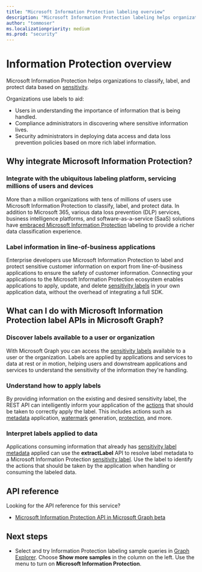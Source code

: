 ```yaml
---
title: "Microsoft Information Protection labeling overview"
description: "Microsoft Information Protection labeling helps organizations to classify, label, and protect data based on Office 365 Security and Compliance Center Sensitivity Labels."
author: "tommoser"
ms.localizationpriority: medium
ms.prod: "security"
---
```


# Information Protection overview

Microsoft Information Protection helps organizations to classify, label, and protect data based on [sensitivity](/Office365/SecurityCompliance/sensitivity-labels). 

Organizations use labels to aid:

* Users in understanding the importance of information that is being handled.
* Compliance administrators in discovering where sensitive information lives. 
* Security administrators in deploying data access and data loss prevention policies based on more rich label information.

## Why integrate Microsoft Information Protection? 

### Integrate with the ubiquitous labeling platform, servicing millions of users and devices

More than a million organizations with tens of millions of users use Microsoft Information Protection to classify, label, and protect data.  In addition to Microsoft 365, various data loss prevention (DLP) services, business intelligence platforms, and software-as-a-service (SaaS) solutions have [embraced Microsoft Information Protection](https://www.microsoft.com/security/technology/information-protection) labeling to provide a richer data classification experience. 

### Label information in line-of-business applications

Enterprise developers use Microsoft Information Protection to label and protect sensitive customer information on export from line-of-business applications to ensure the safety of customer information. Connecting your applications to the Microsoft Information Protection ecosystem enables applications to apply, update, and delete [sensitivity labels](/Office365/SecurityCompliance/sensitivity-labels) in your own application data, without the overhead of integrating a full SDK.

## What can I do with Microsoft Information Protection label APIs in Microsoft Graph? 

### Discover labels available to a user or organization

With Microsoft Graph you can access the [sensitivity labels](/graph/api/informationprotectionlabel?view=graph-rest-beta) available to a user or the organization. Labels are applied by applications and services to data at rest or in motion, helping users and downstream applications and services to understand the sensitivity of the information they're handling.

### Understand how to apply labels

By providing information on the existing and desired sensitivity label, the REST API can intelligently inform your application of the [actions](/graph/api/resources/informationprotectionaction?view=graph-rest-beta) that should be taken to correctly apply the label. This includes actions such as [metadata](/graph/api/resources/metadataaction?view=graph-rest-beta) application, [watermark](/graph/api/resources/addwatermarkaction?view=graph-rest-beta) generation, [protection](/graph/api/resources/protectbytemplateaction?view=graph-rest-beta), and more.

### Interpret labels applied to data

Applications consuming information that already has [sensitivity label metadata](/graph/api/resources/metadataaction?view=graph-rest-beta) applied can use the **extractLabel** API to resolve label metadata to a Microsoft Information Protection [sensitivity label](/graph/api/resources/informationprotectionlabel.md?view=graph-rest-beta). Use the label to identify the actions that should be taken by the application when handling or consuming the labeled data. 

## API reference

Looking for the API reference for this service?

- [Microsoft Information Protection API in Microsoft Graph beta](/graph/api/resources/informationprotectionlabel?view=graph-rest-beta)

## Next steps

- Select and try Information Protection labeling sample queries in [Graph Explorer](https://developer.microsoft.com/graph/graph-explorer). Choose **Show more samples** in the column on the left. Use the menu to turn on **Microsoft Information Protection**.
